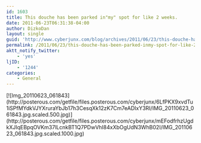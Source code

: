 ```yaml
---
id: 1603
title: This douche has been parked in"my" spot for like 2 weeks.
date: 2011-06-23T06:31:38-04:00
author: DizkoDan
layout: single
guid: 'http://www.cyberjunx.com/blog/archives/2011/06/23/this-douche-has-been-parked-inmy-spot-for-like-2-weeks/'
permalink: /2011/06/23/this-douche-has-been-parked-inmy-spot-for-like-2-weeks/
aktt_notify_twitter:
    - 'yes'
ljID:
    - '1244'
categories:
    - General
---
```


<div class="posterous_autopost"><div class="p_embed p_image_embed"> [![Img_20110623_061843](http://posterous.com/getfile/files.posterous.com/cyberjunx/6LfPKX9xvdTu1iSPfMYdkVJYXruraYbJb17h3CesqXk12zK7Cm7eADIxY3RI/IMG_20110623_061843.jpg.scaled.500.jpg)](http://posterous.com/getfile/files.posterous.com/cyberjunx/mEFodfrhzUgdkXJIqEBpqOVKm37lLcnkBT1Q7PDwVhI84xXbOgUdN3WhB02I/IMG_20110623_061843.jpg.scaled.1000.jpg) </div></div>
